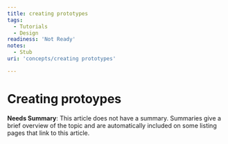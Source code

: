 ```yaml
---
title: creating prototypes
tags:
  - Tutorials
  - Design
readiness: 'Not Ready'
notes:
  - Stub
uri: 'concepts/creating prototypes'

---
```

# Creating protoypes

**Needs Summary**: This article does not have a summary. Summaries give a brief overview of the topic and are automatically included on some listing pages that link to this article.

